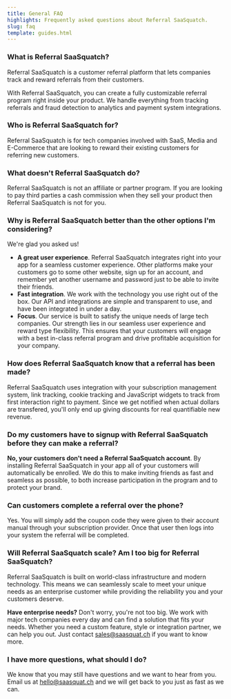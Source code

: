 ```yaml
---
title: General FAQ
highlights: Frequently asked questions about Referral SaaSquatch.
slug: faq
template: guides.html
---
```


<h3>What is Referral SaaSquatch?</h3>
<p>Referral SaaSquatch is a customer referral platform that lets companies track and reward referrals from their customers.</p>

<p>With Referral SaaSquatch, you can create a fully customizable referral program right inside your product. We handle everything from tracking referrals and fraud detection to analytics and payment system integrations.</p>

<h3>Who is Referral SaaSquatch for?</h3>
<p>Referral SaaSquatch is for tech companies involved with SaaS, Media and E-Commerce that are looking to reward their existing customers for referring new customers.</p>            

<h3>What doesn't Referral SaaSquatch do?</h3>
<p>Referral SaaSquatch is not an affiliate or partner program. If you are looking to pay third parties a cash commission when they sell your product then Referral SaaSquatch is not for you.</p>

<h3>Why is Referral SaaSquatch better than the other options I'm considering?</h3>
<p>We're glad you asked us!</p>

<ul>
    <li><strong>A great user experience</strong>. Referral SaaSquatch integrates right into your app for a seamless customer experience. Other platforms make your customers go to some other website, sign up for an account, and remember yet another username and password just to be able to invite their friends.</li>
    <li><strong>Fast integration</strong>. We work with the technology you use right out of the box. Our API and integrations are simple and transparent to use, and have been integrated in under a day.</li>
    <li><strong>Focus</strong>. Our service is built to satisfy the unique needs of large tech companies. Our strength lies in our seamless user experience and reward type flexibility. This ensures that your customers will engage with a best in-class referral program and drive profitable acquisition for your company.</li> 
</ul>

<h3>How does Referral SaaSquatch know that a referral has been made?</h3>
<p>Referral SaaSquatch uses integration with your subscription management system, link tracking, cookie tracking and JavaScript widgets to track from first interaction right to payment. Since we get notified when actual dollars are transfered, you'll only end up giving discounts for real quantifiable new revenue.</p>

<h3>Do my customers have to signup with Referral SaaSquatch before they can make a referral?</h3>
<p><strong>No, your customers don't need a Referral SaaSquatch account</strong>. By installing Referral SaaSquatch in your app all of your customers will automatically be enrolled. We do this to make inviting friends as fast and seamless as possible, to both increase participation in the program and to protect your brand.</p>

<h3>Can customers complete a referral over the phone?</h3>
<p>Yes. You will simply add the coupon code they were given to their account manual through your subscription provider. Once that user then logs into your system the referral will be completed.</p>

<h3>Will Referral SaaSquatch scale? Am I too big for Referral SaaSquatch?</h3>
<p>Referral SaaSquatch is built on world-class infrastructure and modern technology. This means we can seamlessly scale to meet your unique needs as an enterprise customer while providing the reliability you and your customers deserve.</p>  

<p><strong>Have enterprise needs?</strong> Don't worry, you're not too big. We work with major tech companies every day and can find a solution that fits your needs. Whether you need a custom feature, style or integration partner, we can help you out. Just contact <a href="mailto:sales@saasquat.ch?Subject=Enterprise%20Questions">sales@saasquat.ch</a> if you want to know more.</p>

<h3>I have more questions, what should I do?</h3>
<p>We know that you may still have questions and we want to hear from you. Email us at <a href="mailto:hello@saasquat.ch?Subject=More%20Questions">hello@saasquat.ch</a> and we will get back to you just as fast as we can.</p>  
